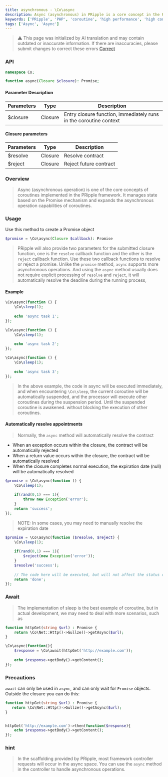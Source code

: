 ```yaml
---
title: asynchronous - \Co\async
description: Async (asynchronous) in PRipple is a core concept in the PRipple framework and is used to handle asynchronous operations. Async objects represent the final completion or failure of an asynchronous operation, as well as its result value.
keywords: ['PRipple', 'PHP', 'coroutine', 'high performance', 'high concurrency', 'asynchronous', 'Async']
tags: ['Async', 'Async']
---
```


> ⚠️ This page was initialized by AI translation and may contain outdated or inaccurate information. If there are
> inaccuracies, please submit changes to correct these errors [Correct](https://github.com/cloudtay/p-ripple-documents)

### API

```php
namespace Co;

function async(Closure $closure): Promise;
```

#### Parameter Description

| Parameters | Type    | Description                                                       |
|------------|---------|-------------------------------------------------------------------|
| $closure   | Closure | Entry closure function, immediately runs in the coroutine context |

#### Closure parameters

| Parameters | Type    | Description            |
|------------|---------|------------------------|
| $resolve   | Closure | Resolve contract       |
| $reject    | Closure | Reject future contract |

### Overview

> Async (asynchronous operation) is one of the core concepts of coroutines implemented in the PRipple framework. It
> manages state based on the Promise mechanism and expands the asynchronous operation capabilities of coroutines.

### Usage

Use this method to create a Promise object

```php
$promise = \Co\async(Closure $callback): Promise
```

> PRipple will also provide two parameters for the submitted closure function, one is the `resolve` callback function
> and the other is the `reject` callback function.
> Use these two callback functions to resolve or reject a promise. Unlike the `promise` method, `async` supports more
> asynchronous operations.
> And using the `async` method usually does not require explicit processing of `resolve` and `reject`, it will
> automatically resolve the deadline during the running process,

#### Example

```php
\Co\async(function () {
    \Co\sleep(1);
    
    echo 'async task 1';
});

\Co\async(function () {
    \Co\sleep(1);
    
    echo 'async task 2';
});

\Co\async(function () {
    \Co\sleep(1);
    
    echo 'async task 3';
});
```

> In the above example, the code in async will be executed immediately, and when encountering `\Co\sleep`, the current
> coroutine will be automatically suspended, and the processor will execute other coroutines during the suspension
> period.
> Until the suspended coroutine is awakened. without blocking the execution of other coroutines.

#### Automatically resolve appointments

> Normally, the `async` method will automatically resolve the contract

- When an exception occurs within the closure, the contract will be automatically rejected
- When a return value occurs within the closure, the contract will be automatically resolved
- When the closure completes normal execution, the expiration date (null) will be automatically resolved

```php
$promise = \Co\async(function () {
    \Co\sleep(1);
    
    if(rand(0,1) === 1){
        throw new Exception('error');
    }
    return 'success';
});
```

> NOTE: In some cases, you may need to manually resolve the expiration date

```php
$promise = \Co\async(function ($resolve, $reject) {
    \Co\sleep(1);
    
    if(rand(0,1) === 1){
        $reject(new Exception('error'));
    }
    $resolve('success');
    
    // The code here will be executed, but will not affect the status of the contract.
    return 'done';
});
```

### Await

> The implementation of sleep is the best example of coroutine, but in actual development, we may need to deal with more
> scenarios, such as

```php
function httpGet(string $url) : Promise {
    return \Co\Net::Http()->Gullze()->getAsync($url);
}

\Co\async(function(){
    $response = \Co\await(httpGet('http://example.com'));
    
    echo $response->getBody()->getContent();
});
```

### Precautions

`await` can only be used in `async`, and can only wait for `Promise` objects. Outside the closure you can do this:

```php
function httpGet(string $url) : Promise {
   return \Co\Net::Http()->Gullze()->getAsync($url);
}


httpGet('http://example.com')->then(function($response){
    echo $response->getBody()->getContent();
});
```

### hint

> In the scaffolding provided by PRipple, most framework controller requests will occur in the async space. You can use
> the `async` method in the controller to handle asynchronous operations.
